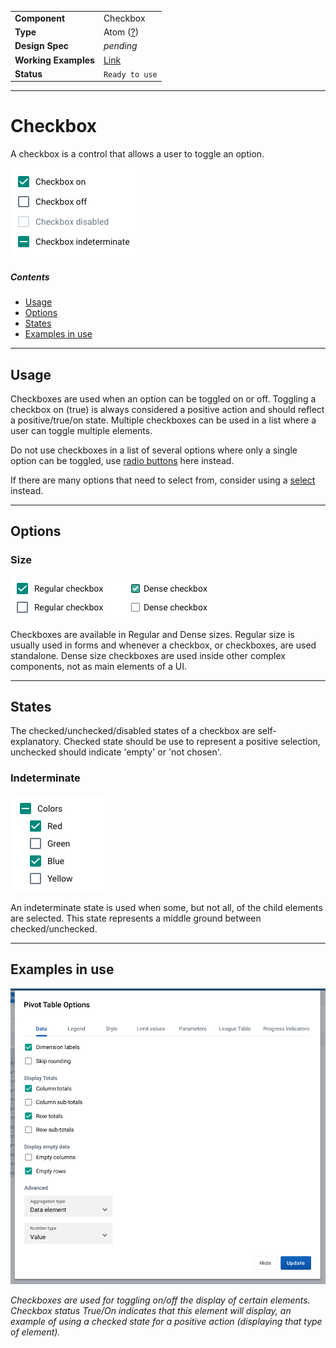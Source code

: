 |                      |                                                                                |
| -------------------- | ------------------------------------------------------------------------------ |
| **Component**        | Checkbox                                                                       |
| **Type**             | Atom ([?](http://atomicdesign.bradfrost.com/chapter-2/))                       |
| **Design Spec**      | _pending_                                                                      |
| **Working Examples** | [Link](https://ui.dhis2.nu/demo/?path=/story/forms-checkbox-checkbox--default) |
| **Status**           | `Ready to use`                                                                 |

---

# Checkbox

A checkbox is a control that allows a user to toggle an option.

![](../images/checkbox.png)

##### Contents

-   [Usage](#usage)
-   [Options](#options)
-   [States](#states)
-   [Examples in use](#examples-in-use)

---

## Usage

Checkboxes are used when an option can be toggled on or off. Toggling a checkbox on (true) is always considered a positive action and should reflect a positive/true/on state. Multiple checkboxes can be used in a list where a user can toggle multiple elements.

Do not use checkboxes in a list of several options where only a single option can be toggled, use [radio buttons](radio.md) here instead.

If there are many options that need to select from, consider using a [select](../molecules/select.md) instead.

---

## Options

### Size

![](../images/checkbox-sizes.png)

Checkboxes are available in Regular and Dense sizes. Regular size is usually used in forms and whenever a checkbox, or checkboxes, are used standalone. Dense size checkboxes are used inside other complex components, not as main elements of a UI.

---

## States

The checked/unchecked/disabled states of a checkbox are self-explanatory. Checked state should be use to represent a positive selection, unchecked should indicate 'empty' or 'not chosen'.

### Indeterminate

![](../images/checkbox-indeterminate.png)

An indeterminate state is used when some, but not all, of the child elements are selected. This state represents a middle ground between checked/unchecked.

---

## Examples in use

![](../images/checkbox-example.png)

_Checkboxes are used for toggling on/off the display of certain elements. Checkbox status True/On indicates that this element will display, an example of using a checked state for a positive action (displaying that type of element)._
